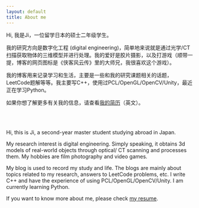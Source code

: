 ```yaml
---
layout: default
title: About me
---
```




Hi, 我是Ji，一位留学日本的硕士二年级学生。

我的研究方向是数字化工程 (digital engineering)，简单地来说就是通过光学/CT扫描获取物体的三维模型并进行处理。我的爱好是胶片摄影，以及打游戏（顺带一提，博客的网页图标是《侠客风云传》里的大师兄，我很喜欢这个游戏）。

我的博客用来记录学习和生活，主要是一些和我的研究课题相关的话题，LeetCode题解等等。我主要写C++，使用过PCL/OpenGL/OpenCV/Unity，最近正在学习Python。

如果你想了解更多有关我的信息，请查看[我的简历](https://jyyyjyyyj.github.io/resume/)（英文）。

<br>
<br>

Hi, this is Ji, a second-year master student studying abroad in Japan. 

My research interest is digital engineering. Simply speaking, it obtains 3d models of real-world objects through optical/ CT scanning and processes them. My hobbies are film photography and video games. 

My blog is used to record my study and life. The blogs are mainly about topics related to my research, answers to LeetCode problems, etc. I write C++ and have the experience of using PCL/OpenGL/OpenCV/Unity. I am currently learning Python. 

If you want to know more about me, please check [my resume](https://jyyyjyyyj.github.io/resume/).

    
